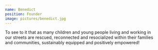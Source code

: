 ```yaml
---
name: Benedict
position: Founder
image: pictures/benedict.jpg
---
```

To see to it that as many children and young people living and working in our streets are rescued, reconnected and resocialized within their families and communities, sustainably equipped and positively empowered!
